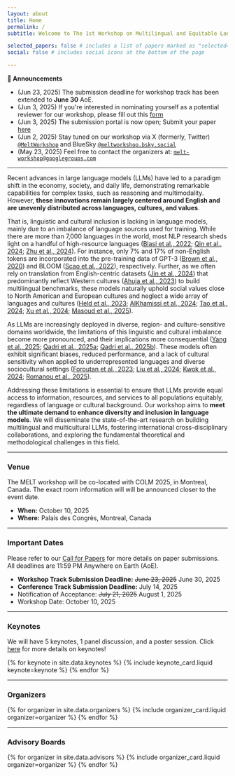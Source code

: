 ```yaml
---
layout: about
title: Home
permalink: /
subtitle: Welcome to The 1st Workshop on Multilingual and Equitable Language Technologies (MELT) 👋

selected_papers: false # includes a list of papers marked as "selected={true}"
social: false # includes social icons at the bottom of the page

---
```


**📢 Announcements**
* (Jun 23, 2025) The submission deadline for workshop track has been extended to **June 30** AoE.
* (Jun 3, 2025) If you're interested in nominating yourself as a potential reviewer for our workshop, please fill out this [form](https://forms.gle/MYcXED7RLJDSqis88)
* (Jun 3, 2025) The submission portal is now open; Submit your paper [here](https://openreview.net/group?id=colmweb.org/COLM/2025/Workshop/MELT)
* (Jun 2, 2025) Stay tuned on our workshop via X (formerly, Twitter) [`@MeltWorkshop`](https://x.com/MeltWorkshop) and BlueSky [`@meltworkshop.bsky.social`](https://bsky.app/profile/meltworkshop.bsky.social)
* (May 23, 2025) Feel free to contact the organizers at: [`melt-workshop@googlegroups.com`](mailto:melt-workshop@googlegroups.com)

<hr/>

Recent advances in large language models (LLMs) have led to a paradigm shift in the economy, society, and daily life, demonstrating remarkable capabilities for complex tasks, such as reasoning and multimodality. However, **these innovations remain largely centered around English and are unevenly distributed across languages, cultures, and values**.

That is, linguistic and cultural inclusion is lacking in language models, mainly due to an imbalance of language sources used for training. While there are more than 7,000 languages in the world, most NLP research sheds light on a handful of high-resource languages ([Blasi et al., 2022](https://aclanthology.org/2022.acl-long.376/); [Qin et al., 2024](https://arxiv.org/abs/2404.04925); [Zhu et al., 2024](https://arxiv.org/abs/2411.11072)). For instance, only 7% and 17% of non-English tokens are incorporated into the pre-training data of GPT-3 ([Brown et al., 2020](https://papers.nips.cc/paper/2020/hash/1457c0d6bfcb4967418bfb8ac142f64a-Abstract.html)) and BLOOM ([Scao et al., 2022](https://arxiv.org/abs/2211.05100)), respectively. Further, as we often rely on translation from English-centric datasets ([Jin et al., 2024](https://direct.mit.edu/tacl/article/doi/10.1162/tacl_a_00661/120915/KoBBQ-Korean-Bias-Benchmark-for-Question-Answering)) that predominantly reflect Western cultures ([Ahuja et al., 2023](https://aclanthology.org/2023.emnlp-main.258/)) to build multilingual benchmarks, these models naturally uphold social values close to North American and European cultures and neglect a wide array of languages and cultures ([Held et al., 2023](https://arxiv.org/abs/2311.08391); [AlKhamissi et al., 2024](https://aclanthology.org/2024.acl-long.671/); [Tao et al., 2024](https://doi.org/10.1093/pnasnexus/pgae346); [Xu et al., 2024](https://arxiv.org/abs/2410.12971); [Masoud et al., 2025](https://aclanthology.org/2025.coling-main.567/)).  

As LLMs are increasingly deployed in diverse, region- and culture-sensitive domains worldwide, the limitations of this linguistic and cultural imbalance become more pronounced, and their implications more consequential ([Yang et al., 2025](https://doi.org/10.1162/coli_a_00556); [Qadri et al., 2025a](https://arxiv.org/abs/2501.01056); [Qadri et al., 2025b](https://arxiv.org/abs/2503.19075)). These models often exhibit significant biases, reduced performance, and a lack of cultural sensitivity when applied to underrepresented languages and diverse sociocultural settings ([Foroutan et al., 2023](https://aclanthology.org/2022.emnlp-main.513/); [Liu et al., 2024](https://aclanthology.org/2024.naacl-long.112/); [Kwok et al., 2024](https://arxiv.org/abs/2408.06929); [Romanou et al., 2025](https://openreview.net/forum?id=k3gCieTXeY)).  

Addressing these limitations is essential to ensure that LLMs provide equal access to information, resources, and services to all populations equitably, regardless of language or cultural background. Our workshop aims to **meet the ultimate demand to enhance diversity and inclusion in language models**. We will disseminate the state-of-the-art research on building multilingual and multicultural LLMs, fostering international cross-disciplinary collaborations, and exploring the fundamental theoretical and methodological challenges in this field.

<hr/>

### Venue

The MELT workshop will be co-located with COLM 2025, in Montreal, Canada. The exact room information will will be announced closer to the event date.

- **When:** October 10, 2025
- **Where:** Palais des Congrès, Montreal, Canada

<hr/>

### Important Dates

Please refer to our [Call for Papers](https://melt-workshop.github.io/cfp) for more details on paper submissions.
All deadlines are 11:59 PM Anywhere on Earth (AoE).

- **Workshop Track Submission Deadline:** ~~June 23, 2025~~ June 30, 2025
- **Conference Track Submission Deadline:** July 14, 2025
- Notification of Acceptance: ~~July 21, 2025~~ August 1, 2025
- Workshop Date: October 10, 2025

<hr/>

### Keynotes

We will have 5 keynotes, 1 panel discussion, and a poster session.
Click [here](https://melt-workshop.github.io/keynotes) for more details on keynotes!

<div class="keynote-grid">
  {% for keynote in site.data.keynotes %}
    {% include keynote_card.liquid keynote=keynote %}
  {% endfor %}
</div>

<hr/>

### Organizers

<div class="organizers-grid-small">
  {% for organizer in site.data.organizers %}
    {% include organizer_card.liquid organizer=organizer %}
  {% endfor %}
</div>

<hr/>

### Advisory Boards

<div class="organizers-grid-small">
  {% for organizer in site.data.advisors %}
    {% include organizer_card.liquid organizer=organizer %}
  {% endfor %}
</div>